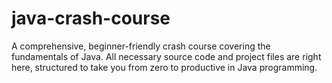 # java-crash-course
A comprehensive, beginner-friendly crash course covering the fundamentals of Java. All necessary source code and project files are right here, structured to take you from zero to productive in Java programming.
